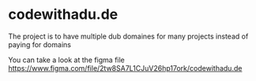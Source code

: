 # codewithadu.de

The project is to have multiple dub domaines for many projects instead of paying for domains

You can take a look at the figma file https://www.figma.com/file/2tw8SA7L1CJuV26hp17ork/codewithadu.de
